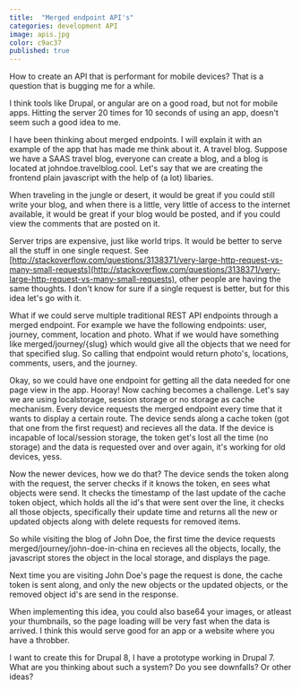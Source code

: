 ```yaml
---
title:  "Merged endpoint API's"
categories: development API
image: apis.jpg
color: c9ac37
published: true
---
```


How to create an API that is performant for mobile devices? That is a question that is bugging me for a while.

I think tools like Drupal, or angular are on a good road, but not for mobile apps. Hitting the server 20 times for 10 seconds of using an app, doesn't seem such a good idea to me.

I have been thinking about merged endpoints. I will explain it with an example of the app that has made me think about it. A travel blog. Suppose we have a SAAS travel blog, everyone can create a blog, and a blog is located at johndoe.travelblog.cool. Let's say that we are creating the frontend plain javascript with the help of (a lot) libaries.

When traveling in the jungle or desert, it would be great if you could still write your blog, and when there is a little, very little of access to the internet available, it would be great if your blog would be posted, and if you could view the comments that are posted on it.

Server trips are expensive, just like world trips. It would be better to serve all the stuff in one single request. See [http://stackoverflow.com/questions/3138371/very-large-http-request-vs-many-small-requests](http://stackoverflow.com/questions/3138371/very-large-http-request-vs-many-small-requests), other people are having the same thoughts. I don't know for sure if a single request is better, but for this idea let's go with it.

What if we could serve multiple traditional REST API endpoints through a merged endpoint. For example we have the following endpoints: user, journey, comment, location and photo. What if we would have something like merged/journey/{slug} which would give all the objects that we need for that specified slug. So calling that endpoint would return photo's, locations, comments, users, and the journey.

Okay, so we could have one endpoint for getting all the data needed for one page view in the app. Hooray! Now caching becomes a challenge. Let's say we are using localstorage, session storage or no storage as cache mechanism. Every device requests the merged endpoint every time that it wants to display a certain route. The device sends along a cache token (got that one from the first request) and recieves all the data. If the device is incapable of local/session storage, the token get's lost all the time (no storage) and the data is requested over and over again, it's working for old devices, yess.

Now the newer devices, how we do that? The device sends the token along with the request, the server checks if it knows the token, en sees what objects were send. It checks the timestamp of the last update of the cache token object, which holds all the id's that were sent over the line, it checks all those objects, specifically their update time and returns all the new or updated objects along with delete requests for removed items.

So while visiting the blog of John Doe, the first time the device requests merged/journey/john-doe-in-china en recieves all the objects, locally, the javascript stores the object in the local storage, and displays the page.

Next time you are visiting John Doe's page the request is done, the cache token is sent along, and only the new objects or the updated objects, or the removed object id's are send in the response.

When implementing this idea, you could also base64 your images, or atleast your thumbnails, so the page loading will be very fast when the data is arrived. I think this would serve good for an app or a website where you have a throbber.

I want to create this for Drupal 8, I have a prototype working in Drupal 7. What are you thinking about such a system? Do you see downfalls? Or other ideas?
